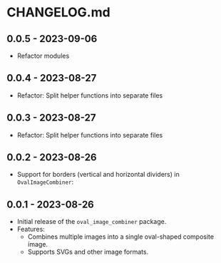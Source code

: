 # CHANGELOG.md

## 0.0.5 - 2023-09-06
- Refactor modules

## 0.0.4 - 2023-08-27
- Refactor: Split helper functions into separate files

## 0.0.3 - 2023-08-27
- Refactor: Split helper functions into separate files

## 0.0.2 - 2023-08-26
- Support for borders (vertical and horizontal dividers) in `OvalImageCombiner`:

## 0.0.1 - 2023-08-26

- Initial release of the `oval_image_combiner` package.
- Features:
  - Combines multiple images into a single oval-shaped composite image.
  - Supports SVGs and other image formats.